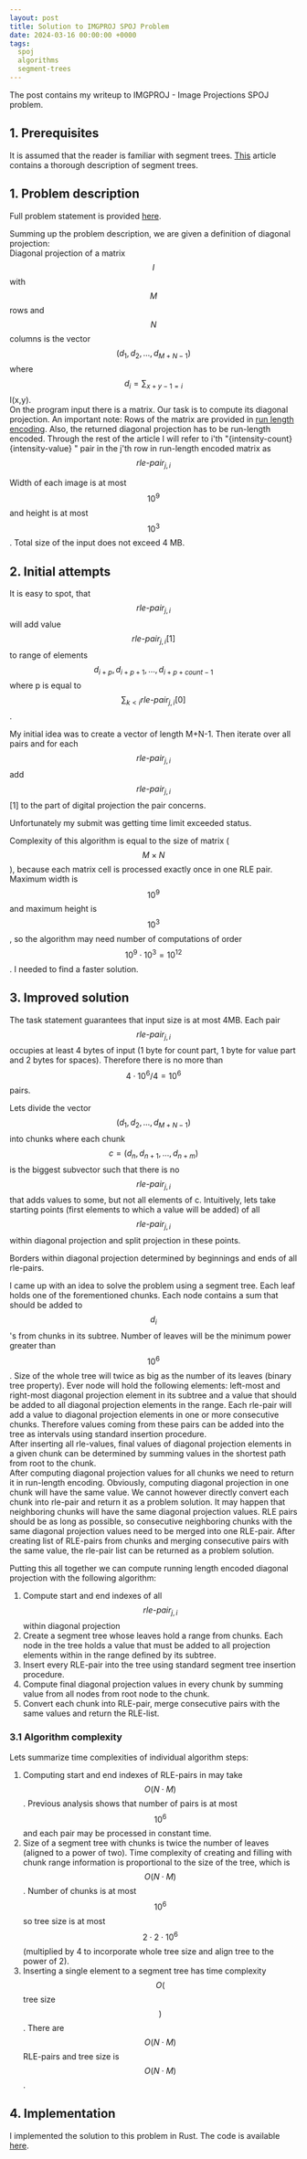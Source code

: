 ```yaml
---
layout: post
title: Solution to IMGPROJ SPOJ Problem
date: 2024-03-16 00:00:00 +0000
tags:
  spoj
  algorithms
  segment-trees
---
```


The post contains my writeup to IMGPROJ - Image Projections SPOJ problem.

## 1. Prerequisites
It is assumed that the reader is familiar with segment trees. [This](https://cp-algorithms.com/data_structures/segment_tree.html) article contains a thorough description of segment trees.  

## 1. Problem description
Full problem statement is provided [here](https://www.spoj.com/problems/IMGPROJ/).  

Summing up the problem description, we are given a definition of diagonal projection:  
Diagonal projection of a matrix $$I$$ with $$M$$ rows and $$N$$ columns is the vector $$(d_1, d_2, ..., d_{M+N-1})$$ where $$d_i = \sum_{x+y-1=i}$$ I(x,y).  
On the program input there is a matrix. Our task is to compute its diagonal projection. An important note: Rows of the matrix are provided in [run length encoding](https://en.wikipedia.org/wiki/Run-length_encoding). Also, the returned diagonal projection has to be run-length encoded. Through the rest of the article I will refer to i'th "{intensity-count} {intensity-value} " pair in the j'th row in run-length encoded matrix as $$\textit{rle-pair}_{j,i}$$  

Width of each image is at most $$10^9$$ and height is at most $$10^3$$. Total size of the input does not exceed 4 MB.  

## 2. Initial attempts
It is easy to spot, that $$\textit{rle-pair}_{j,i}$$ will add value $$\textit{rle-pair}_{j,i}[1]$$ to range of elements $$d_{i + p}, d_{i+p+1}, ... , d_{i+p+count-1}$$ where p is equal to $$\sum_{k < i}\textit{rle-pair}_{j,i}[0]$$.  

My initial idea was to create a vector of length M+N-1. Then iterate over all pairs and for each $$\textit{rle-pair}_{j,i}$$ add $$\textit{rle-pair}_{j,i}$$[1] to the part of digital projection the pair concerns.   

Unfortunately my submit was getting time limit exceeded status.  

Complexity of this algorithm is equal to the size of matrix ($$M \times N$$), because each matrix cell is processed exactly once in one RLE pair. Maximum width is $$10^9$$ and maximum height is $$10^3$$, so the algorithm may need number of computations of order $$10^9 \cdot 10^3=10^{12}$$. I needed to find a faster solution. 

## 3. Improved solution
The task statement guarantees that input size is at most 4MB. Each pair $$\textit{rle-pair}_{j,i}$$ occupies at least 4 bytes of input (1 byte for count part, 1 byte for value part and 2 bytes for spaces). Therefore there is no more than $$4 \cdot 10^6 / 4 = 10^6$$ pairs.   

Lets divide the vector $$(d_1, d_2, ..., d_{M+N-1})$$ into chunks where each chunk $$c = (d_{n}, d_{n+1}, ... , d_{n+m})$$ is the biggest subvector such that there is no $$\textit{rle-pair}_{j,i}$$ that adds values to some, but not all elements of c. Intuitively, lets take starting points (first elements to which a value will be added) of all $$\textit{rle-pair}_{j,i}$$ within diagonal projection and split projection in these points.


Borders within diagonal projection determined by beginnings and ends of all rle-pairs.

I came up with an idea to solve the problem using a segment tree. Each leaf holds one of the forementioned chunks. Each node contains a sum that should be added to $$d_i$$'s from chunks in its subtree. Number of leaves will be the minimum power greater than $$10^6$$. Size of the whole tree will twice as big as the number of its leaves (binary tree property). Ever node will hold the following elements: left-most and right-most diagonal projection element in its subtree and a value that should be added to all diagonal projection elements in the range. Each rle-pair will add a value to diagonal projection elements in one or more consecutive chunks. Therefore values coming from these pairs can be added into the tree as intervals using standard insertion procedure.  
After inserting all rle-values, final values of diagonal projection elements in a given chunk can be determined by summing values in the shortest path from root to the chunk.  
After computing diagonal projection values for all chunks we need to return it in run-length encoding. Obviously, computing diagonal projection in one chunk will have the same value. We cannot however directly convert each chunk into rle-pair and return it as a problem solution. It may happen that neighboring chunks will have the same diagonal projection values. RLE pairs should be as long as possible, so consecutive neighboring chunks with the same diagonal projection values need to be merged into one RLE-pair. After creating list of RLE-pairs from chunks and merging consecutive pairs with the same value, the rle-pair list can be returned as a problem solution.


Putting this all together we can compute running length encoded diagonal projection with the following algorithm: 
1. Compute start and end indexes of all $$\textit{rle-pair}_{j,i}$$ within diagonal projection   
2. Create a segment tree whose leaves hold a range from chunks. Each node in the tree holds a value that must be added to all projection elements within in the range defined by its subtree.  
3. Insert every RLE-pair into the tree using standard segment tree insertion procedure.  
4. Compute final diagonal projection values in every chunk by summing value from all nodes from root node to the chunk.  
5. Convert each chunk into RLE-pair, merge consecutive pairs with the same values and return the RLE-list.


### 3.1 Algorithm complexity  
Lets summarize time complexities of individual algorithm steps:  
1. Computing start and end indexes of RLE-pairs in may take $$O(N \cdot M)$$. Previous analysis shows that number of pairs is at most $$10^6$$ and each pair may be processed in constant time.    
2. Size of a segment tree with chunks is twice the number of leaves (aligned to a power of two). Time complexity of creating and filling with chunk range information is proportional to the size of the tree, which is $$O(N \cdot M)$$. Number of chunks is at most $$10^6$$ so tree size is at most $$2 \cdot 2 \cdot 10^6$$ (multiplied by 4 to incorporate whole tree size and align tree to the power of 2).   
3. Inserting a single element to a segment tree has time complexity $$O($$ tree size $$)$$. There are $$O(N \cdot M)$$ RLE-pairs and tree size is $$O(N \cdot M)$$. 

## 4. Implementation
I implemented the solution to this problem in Rust. The code is available [here](https://github.com/Caroleq/spoj-solutions/blob/main/imgproj/main.rs).



